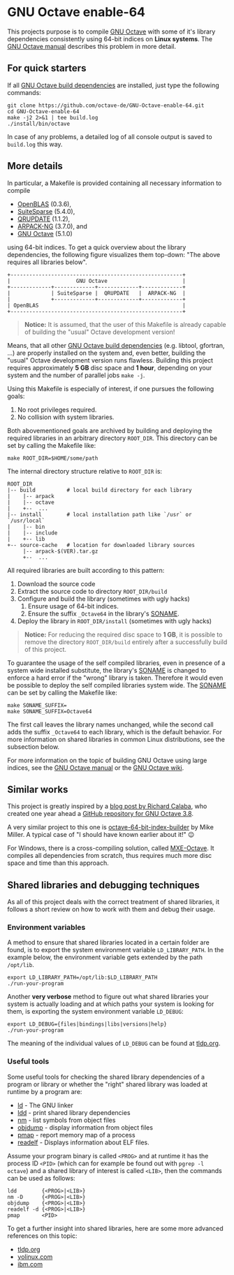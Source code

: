 # GNU Octave enable-64

This projects purpose is to compile [GNU Octave][1] with some of it's library
dependencies consistently using 64-bit indices on **Linux systems**.  The
[GNU Octave manual][3] describes this problem in more detail.


## For quick starters

If all [GNU Octave build dependencies][2] are installed, just type the
following commands:

    git clone https://github.com/octave-de/GNU-Octave-enable-64.git
    cd GNU-Octave-enable-64
    make -j2 2>&1 | tee build.log
    ./install/bin/octave

In case of any problems, a detailed log of all console output is saved to
`build.log` this way.


## More details

In particular, a Makefile is provided containing all necessary information to
compile

- [OpenBLAS](http://www.openblas.net) (0.3.6),
- [SuiteSparse](http://faculty.cse.tamu.edu/davis/suitesparse.html) (5.4.0),
- [QRUPDATE](https://sourceforge.net/projects/qrupdate/) (1.1.2),
- [ARPACK-NG](https://github.com/opencollab/arpack-ng) (3.7.0), and
- [GNU Octave][1] (5.1.0)

using 64-bit indices.  To get a quick overview about the library dependencies,
the following figure visualizes them top-down:  "The above requires all
libraries below".

    +-------------------------------------------------------+
    |                     GNU Octave                        |
    +-------------+-------------+-------------+-------------+
    |             | SuiteSparse |  QRUPDATE   |  ARPACK-NG  |
    |             +-------------+-------------+-------------+
    | OpenBLAS                                              |
    +-------------------------------------------------------+

> **Notice:** It is assumed, that the user of this Makefile is already
> capable of building the "usual" Octave development version!

Means, that all other [GNU Octave build dependencies][2] (e.g. libtool,
gfortran, ...) are properly installed on the system and, even better,
building the "usual" Octave development version runs flawless.  Building
this project requires approximately **5 GB** disc space and **1 hour**,
depending on your system and the number of parallel jobs `make -j`.

Using this Makefile is especially of interest, if one pursues the following
goals:

1. No root privileges required.
2. No collision with system libraries.

Both abovementioned goals are archived by building and deploying the required
libraries in an arbitrary directory `ROOT_DIR`.  This directory can be
set by calling the Makefile like:

    make ROOT_DIR=$HOME/some/path

The internal directory structure relative to `ROOT_DIR` is:

    ROOT_DIR
    |-- build          # local build directory for each library
    |    |-- arpack
    |    |-- octave
    |    +--  ...
    |-- install        # local installation path like `/usr` or `/usr/local`
    |    |-- bin
    |    |-- include
    |    +-- lib
    +-- source-cache   # location for downloaded library sources
         |-- arpack-$(VER).tar.gz
         +--  ...

All required libraries are built according to this pattern:

1. Download the source code
2. Extract the source code to directory `ROOT_DIR/build`
3. Configure and build the library (sometimes with ugly hacks)
   1. Ensure usage of 64-bit indices.
   2. Ensure the suffix `_Octave64` in the library's [SONAME][5].
4. Deploy the library in `ROOT_DIR/install` (sometimes with ugly hacks)

> **Notice:** For reducing the required disc space to **1 GB**, it is
> possible to remove the directory `ROOT_DIR/build` entirely after a
> successfully build of this project.

To guarantee the usage of the self compiled libraries, even in presence of
a system wide installed substitute, the library's [SONAME][5] is changed to
enforce a hard error if the "wrong" library is taken.  Therefore it would
even be possible to deploy the self compiled libraries system wide.  The
[SONAME][5] can be set by calling the Makefile like:

    make SONAME_SUFFIX=
    make SONAME_SUFFIX=Octave64

The first call leaves the library names unchanged, while the second call adds
the suffix `_Octave64` to each library, which is the default behavior.  For
more information on shared libraries in common Linux distributions, see the
subsection below.

For more information on the topic of building GNU Octave using large indices,
see the [GNU Octave manual][3] or the [GNU Octave wiki][4].


## Similar works

This project is greatly inspired by a [blog post by Richard Calaba][7],
who created one year ahead a [GitHub repository for GNU Octave 3.8][8].

A very similar project to this one is [octave-64-bit-index-builder][9] by
Mike Miller.  A typical case of "I should have known earlier about it!"
:wink:

For Windows, there is a cross-compiling solution, called
[MXE-Octave](https://wiki.octave.org/MXE).  It compiles all dependencies from
scratch, thus requires much more disc space and time than this approach.


## Shared libraries and debugging techniques

As all of this project deals with the correct treatment of shared libraries,
it follows a short review on how to work with them and debug their usage.


### Environment variables

A method to ensure that shared libraries located in a certain folder are found,
is to export the system environment variable `LD_LIBRARY_PATH`.  In the
example below, the environment variable gets extended by the path `/opt/lib`.

    export LD_LIBRARY_PATH=/opt/lib:$LD_LIBRARY_PATH
    ./run-your-program

Another **very verbose** method to figure out what shared libraries your
system is actually loading and at which paths your system is looking for them,
is exporting the system environment variable `LD_DEBUG`:

    export LD_DEBUG={files|bindings|libs|versions|help}
    ./run-your-program

The meaning of the individual values of `LD_DEBUG` can be found at
[tldp.org][6].


### Useful tools

Some useful tools for checking the shared library dependencies of a program or
library or whether the "right" shared library was loaded at runtime by a
program are:

- [ld](http://linux.die.net/man/1/ld) - The GNU linker
- [ldd](http://linux.die.net/man/1/ldd) - print shared library dependencies
- [nm](http://linux.die.net/man/1/nm) - list symbols from object files
- [objdump](http://linux.die.net/man/1/objdump) - display information from
  object files
- [pmap](http://linux.die.net/man/1/pmap) - report memory map of a process
- [readelf](http://linux.die.net/man/1/readelf) - Displays information about
  ELF files.

Assume your program binary is called `<PROG>` and at runtime it has the process
ID `<PID>` (which can for example be found out with `pgrep -l octave`) and a
shared library of interest is called `<LIB>`, then the commands can be used as
follows:

    ldd        {<PROG>|<LIB>}
    nm -D      {<PROG>|<LIB>}
    objdump    {<PROG>|<LIB>}
    readelf -d {<PROG>|<LIB>}
    pmap       <PID>

To get a further insight into shared libraries, here are some more advanced
references on this topic:

- [tldp.org][6]
- [yolinux.com][10]
- [ibm.com][11]


[1]: https://www.gnu.org/software/octave/
[2]: https://octave.org/doc/interpreter/Build-Dependencies.html
[3]: https://octave.org/doc/interpreter/Compiling-Octave-with-64_002dbit-Indexing.html
[4]: https://wiki.octave.org/Enable_large_arrays:_Build_octave_such_that_it_can_use_arrays_larger_than_2Gb.
[5]: https://en.wikipedia.org/wiki/Soname
[6]: http://tldp.org/HOWTO/Program-Library-HOWTO/shared-libraries.html
[7]: http://calaba.tumblr.com/post/107087607479/octave-64
[8]: https://github.com/calaba/octave-3.8.2-enable-64-ubuntu-14.04
[9]: https://bitbucket.org/mtmiller/octave-64-bit-index-builder
[10]: http://www.yolinux.com/TUTORIALS/LibraryArchives-StaticAndDynamic.html
[11]: https://www.ibm.com/developerworks/library/l-dynamic-libraries/
